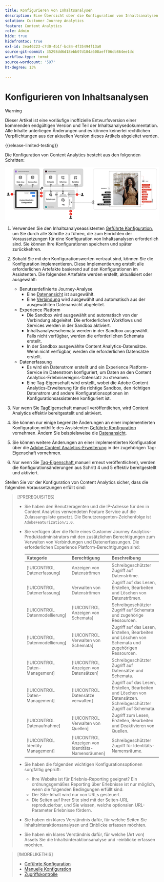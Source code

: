 ```yaml
---
title: Konfigurieren von Inhaltsanalysen
description: Eine Übersicht über die Konfiguration von Inhaltsanalysen
solution: Customer Journey Analytics
feature: Content Analytics
role: Admin
hide: true
hidefromtoc: true
exl-id: 3ea46223-c7d0-4b1f-bc84-4f35494f13a0
source-git-commit: 35298dd6d18ebb07d104a608aeff06cb864ee1dc
workflow-type: tm+mt
source-wordcount: '597'
ht-degree: 13%

---
```


# Konfigurieren von Inhaltsanalysen

>[!WARNING]
>
>Dieser Artikel ist eine vorläufige inoffizielle Entwurfsversion einer kommenden endgültigen Version und Teil der Inhaltsanalysedokumentation. Alle Inhalte unterliegen Änderungen und es können keinerlei rechtlichen Verpflichtungen aus der aktuellen Version dieses Artikels abgeleitet werden.
>

{{release-limited-testing}}

Die Konfiguration von Content Analytics besteht aus den folgenden Schritten:

![Konfiguration der Inhaltsanalyse](../assets/aca-configuration.svg)

1. Verwenden Sie den Inhaltsanalyseassistenten [Geführte Konfiguration](guided.md), um Sie durch alle Schritte zu führen, die zum Einrichten der Voraussetzungen für eine Konfiguration von Inhaltsanalysen erforderlich sind. Sie können Ihre Konfigurationen speichern und später zurückkehren.
1. Sobald Sie mit den Konfigurationswerten vertraut sind, können Sie die Konfiguration implementieren. Diese Implementierung erstellt alle erforderlichen Artefakte basierend auf den Konfigurationen im Assistenten. Die folgenden Artefakte werden erstellt, aktualisiert oder ausgewählt:
   * Benutzerdefinierte Journey-Analyse
      * Eine [Datenansicht](/help/data-views/data-views.md) ist ausgewählt.
      * Eine [Verbindung](/help/connections/overview.md) wird ausgewählt und automatisch aus der ausgewählten Datenansicht abgeleitet.
   * Experience Platform
      * Die Sandbox wird ausgewählt und automatisch von der Verbindung abgeleitet. Die erforderlichen Workflows und Services werden in der Sandbox aktiviert.
      * Inhaltsanalyseschemata werden in der Sandbox ausgewählt. Falls nicht verfügbar, werden die erforderlichen Schemata erstellt.
      * In der Sandbox ausgewählte Content Analytics-Datensätze. Wenn nicht verfügbar, werden die erforderlichen Datensätze erstellt.
   * Datenerfassung
      * Es wird ein Datenstrom erstellt und ein Experience Platform-Service im Datenstrom konfiguriert, um Daten an den Content Analytics-Erlebnisereignis-Datensatz zu streamen.
      * Eine Tag-Eigenschaft wird erstellt, wobei die Adobe Content Analytics-Erweiterung für die richtige Sandbox, den richtigen Datenstrom und andere Konfigurationsoptionen im Konfigurationsassistenten konfiguriert ist.
1. Nur wenn Sie [ Tag](manual.md)Eigenschaft manuell veröffentlichen, wird Content Analytics effektiv bereitgestellt und aktiviert.

1. Sie können nur einige begrenzte Änderungen an einer implementierten Konfiguration mithilfe des Assistenten [Geführte Konfiguration](guided.md) vornehmen. Ändern Sie beispielsweise die [Datenansicht](/help/data-views/data-views.md).
1. Sie können weitere Änderungen an einer implementierten Konfiguration über die [Adobe Content Analytics-Erweiterung](https://experienceleague.adobe.com/en/docs/experience-platform/tags/extensions/client/content-analytics/overview) in der zugehörigen Tag-Eigenschaft vornehmen.
1. Nur wenn Sie [ Tag-Eigenschaft ](manual.md)manuell erneut veröffentlichen), werden die Konfigurationsänderungen aus Schritt 4 und 5 effektiv bereitgestellt und aktiviert.


Stellen Sie vor der Konfiguration von Content Analytics sicher, dass die folgenden Voraussetzungen erfüllt sind:


>[!PREREQUISITES]
>
>* Sie haben den Benutzeragenten und die IP-Adresse für den in Content Analytics verwendeten Feature Service auf die Zulassungsliste gesetzt. Die Benutzeragenten-Zeichenfolge ist `AdobeFeaturization/1.0`.
>* Sie verfügen über die Rolle eines Customer Journey Analytics-Produktadministrators mit den zusätzlichen Berechtigungen zum Verwalten von Verbindungen und Datenerfassungen. Die erforderlichen Experience Platform-Berechtigungen sind:
>  
>   | Kategorie | Berechtigung | Beschreibung |
>   |---|---|---|
>   | [!UICONTROL Datenerfassung] | Anzeigen von Datenströmen | Schreibgeschützter Zugriff auf Datenströme. |
>   | [!UICONTROL Datenerfassung] | Verwalten von Datenströmen | Zugriff auf das Lesen, Erstellen, Bearbeiten und Löschen von Datenströmen. |
>   | [!UICONTROL Datenmodellierung] | [!UICONTROL Anzeigen von Schemata] | Schreibgeschützter Zugriff auf Schemata und zugehörige Ressourcen. |
>   | [!UICONTROL Datenmodellierung] | [!UICONTROL Verwalten von Schemata] | Zugriff auf das Lesen, Erstellen, Bearbeiten und Löschen von Schemata und zugehörigen Ressourcen. |
>   | [!UICONTROL Daten-Management] | [!UICONTROL Anzeigen von Datensätzen] | Schreibgeschützter Zugriff auf Datensätze und Schemata. |
>   | [!UICONTROL Daten-Management] | [!UICONTROL Datensätze verwalten] | Zugriff auf das Lesen, Erstellen, Bearbeiten und Löschen von Datensätzen. Schreibgeschützter Zugriff auf Schemata. |
>   | [!UICONTROL Datenaufnahme] | [!UICONTROL Verwalten von Quellen] | Zugriff zum Lesen, Erstellen, Bearbeiten und Deaktivieren von Quellen. |
>   | [!UICONTROL Identity Management] | [!UICONTROL Anzeigen von Identitäts-Namensräumen] | Schreibgeschützter Zugriff für Identitäts-Namensräume. |
>
>* Sie haben die folgenden wichtigen Konfigurationsoptionen sorgfältig geprüft:
>
>   * Ihre Website ist für Erlebnis-Reporting geeignet? Ein ordnungsgemäßes Reporting über Erlebnisse ist nur möglich, wenn die folgenden Bedingungen erfüllt sind:
>   * Der Site-Inhalt wird nur von URLs gesteuert.
>   * Die Seiten auf Ihrer Site sind mit der Seiten-URL reproduzierbar, und Sie wissen, welche optionalen URL-Parameter Erlebnisse fördern.
>* Sie haben ein klares Verständnis dafür, für welche Seiten Sie Inhaltsinteraktionsanalysen und Einblicke erfassen möchten.
>* Sie haben ein klares Verständnis dafür, für welche (Art von) Assets Sie die Inhaltsinteraktionsanalyse und -einblicke erfassen möchten.
>


>[!MORELIKETHIS]
>
>* [Geführte Konfiguration](guided.md)
>* [Manuelle Konfiguration](manual.md)
>* [Zugriffskontrolle](/help/technotes/access-control.md)
>


